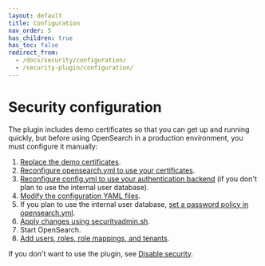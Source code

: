 ```yaml
---
layout: default
title: Configuration
nav_order: 5
has_children: true
has_toc: false
redirect_from:
  - /docs/security/configuration/
  - /security-plugin/configuration/
---
```


# Security configuration

The plugin includes demo certificates so that you can get up and running quickly, but before using OpenSearch in a production environment, you must configure it manually:

1. [Replace the demo certificates]({{site.url}}{{site.baseurl}}/opensearch/install/docker-security).
1. [Reconfigure opensearch.yml to use your certificates]({{site.url}}{{site.baseurl}}/security-plugin/configuration/tls).
1. [Reconfigure config.yml to use your authentication backend]({{site.url}}{{site.baseurl}}/security-plugin/configuration/configuration/) (if you don't plan to use the internal user database).
1. [Modify the configuration YAML files]({{site.url}}{{site.baseurl}}/security-plugin/configuration/yaml).
1. If you plan to use the internal user database, [set a password policy in opensearch.yml]({{site.url}}{{site.baseurl}}/security-plugin/configuration/yaml/#opensearchyml).
1. [Apply changes using securityadmin.sh]({{site.url}}{{site.baseurl}}/security-plugin/configuration/security-admin).
1. Start OpenSearch.
1. [Add users, roles, role mappings, and tenants]({{site.url}}{{site.baseurl}}/security-plugin/access-control/index/).

If you don't want to use the plugin, see [Disable security]({{site.url}}{{site.baseurl}}/security-plugin/configuration/disable).
